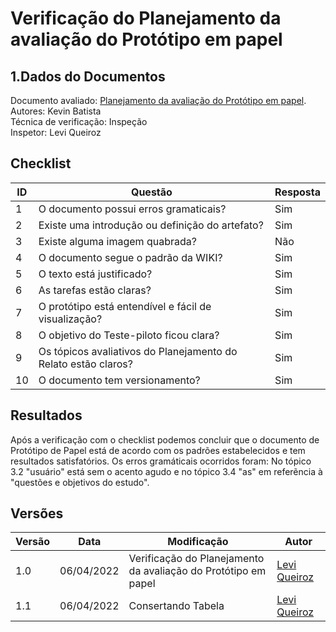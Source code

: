 # Verificação do Planejamento da avaliação do Protótipo em papel

## 1.Dados do Documentos
Documento avaliado: [Planejamento da avaliação do Protótipo em papel](./../Design_avaliacao_desenv/nivel2/planejamento_Avaliação.md).<br>
Autores: Kevin Batista <br>
Técnica de verificação: Inspeção<br>
Inspetor: Levi Queiroz<br>

## Checklist
|ID|Questão|Resposta|
|--|--|--|
|1|O documento possui erros gramaticais?|Sim|
|2|Existe uma introdução ou definição do artefato?|Sim|
|3|Existe alguma imagem quabrada?|Não|
|4|O documento segue o padrão da WIKI?|Sim|
|5|O texto está justificado?|Sim|
|6|As tarefas estão claras?|Sim|
|7|O protótipo está entendível e fácil de visualização?|Sim|
|8|O objetivo do Teste-piloto ficou clara?|Sim|
|9|Os tópicos avaliativos do Planejamento do Relato estão claros?|Sim|
|10|O documento tem versionamento?|Sim|




## Resultados
Após a verificação com o checklist podemos concluir que o documento de Protótipo de Papel está de acordo com os padrões estabelecidos e tem resultados satisfatórios. Os erros gramáticais ocorridos foram: No tópico 3.2 "usuário" está sem o acento agudo e no tópico 3.4 "as" em referẽncia à "questões e objetivos do estudo".

## Versões
| Versão | Data | Modificação | Autor |
|--|--|--|--|
| 1.0 | 06/04/2022 | Verificação do Planejamento da avaliação do Protótipo em papel |[Levi Queiroz](github.com/LeviQ27) |
| 1.1 | 06/04/2022 | Consertando Tabela |[Levi Queiroz](github.com/LeviQ27) |